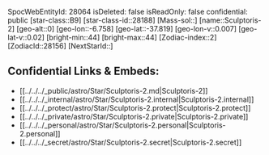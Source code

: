 ﻿---
location: [-37.819,6.758,0]
type: Star
tags:
- astro/Star

---
SpocWebEntityId: 28064
isDeleted: false
isReadOnly: false
confidential: public
[star-class::B9]
[star-class-id::28188]
[Mass-sol::]
[name::Sculptoris-2]
[geo-alt::0]
[geo-lon::-6.758]
[geo-lat::-37.819]
[geo-lon-v::0.007]
[geo-lat-v::0.02]
[bright-min::44]
[bright-max::44]
[Zodiac-index::2]
[ZodiacId::28156]
[NextStarId::]



## Confidential Links & Embeds: 
- [[../../../_public/astro/Star/Sculptoris-2.md|Sculptoris-2]] 
- [[../../../_internal/astro/Star/Sculptoris-2.internal|Sculptoris-2.internal]] 
- [[../../../_protect/astro/Star/Sculptoris-2.protect|Sculptoris-2.protect]] 
- [[../../../_private/astro/Star/Sculptoris-2.private|Sculptoris-2.private]] 
- [[../../../_personal/astro/Star/Sculptoris-2.personal|Sculptoris-2.personal]] 
- [[../../../_secret/astro/Star/Sculptoris-2.secret|Sculptoris-2.secret]] 

